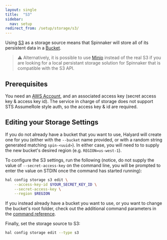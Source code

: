 ```yaml
---
layout: single
title:  "S3"
sidebar:
  nav: setup
redirect_from: /setup/storage/s3/
---
```


Using [S3](https://aws.amazon.com/s3/) as a
storage source means that Spinnaker will store all of its persistent data in a
[Bucket](https://aws.amazon.com/s3/details/).

> :warning: Alternatively, it is possible to use [Minio](/setup/storage/minio)
> instead of the real S3 if you are looking for a local persistant storage solution
> for Spinnaker that is compatible with the S3 API.

## Prerequisites

You need an [AWS Account](https://aws.amazon.com/account/), and an associated
access key (secret access key & access key id). The service in charge of
storage does not support STS AssumeRole style auth, so the access key & id are
required.

## Editing your Storage Settings

If you do not already have a bucket that you want to use, Halyard will create
one for you (either with the `--bucket` name provided, or with a random string
generated matching `spin-<uuid>`). In either case, you will need to
to supply the new bucket's desired region (e.g. `REGION=us-west-1`).

To configure the S3 settings, run the following (notice, do not supply the
value of `--secret-access-key` on the command line, you will be prompted to
enter the value on STDIN once the command has started running):

```bash
hal config storage s3 edit \
    --access-key-id $YOUR_SECRET_KEY_ID \
    --secret-access-key \
    --region $REGION
```

If you instead already have a bucket you want to use, or you want to change the
bucket's root folder, check out the additional command parameters in the
[command reference](/reference/halyard/commands#hal-config-storage-s3-edit).

Finally, set the storage source to S3:

```bash
hal config storage edit --type s3
```
